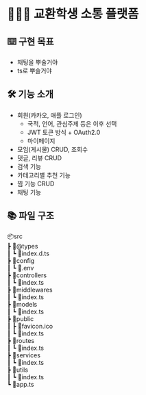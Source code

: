 # 💁🏻‍♂️ 교환학생 소통 플랫폼
## ⌨️ 구현 목표
- 채팅을 뿌술거야  
- ts로 뿌술거야
## 🛠️ 기능 소개
- 회원(카카오, 애플 로그인)  
    - 국적, 언어, 관심주제 등은 이후 선택
    - JWT 토큰 방식 + OAuth2.0
    - 마이페이지 
- 모임(게시물) CRUD, 조회수
- 댓글, 리뷰 CRUD
- 검색 기능
- 카테고리별 추천 기능
- 찜 기능 CRUD
- 채팅 기능
## 📚 파일 구조  
📦src  
 ┣ 📂@types  
 ┃ ┗ 📜index.d.ts  
 ┣ 📂config  
 ┃ ┗ 📜.env  
 ┣ 📂controllers  
 ┃ ┗ 📜index.ts  
 ┣ 📂middlewares  
 ┃ ┗ 📜index.ts  
 ┣ 📂models  
 ┃ ┗ 📜index.ts  
 ┣ 📂public  
 ┃ ┣ 📜favicon.ico  
 ┃ ┗ 📜index.ts  
 ┣ 📂routes  
 ┃ ┗ 📜index.ts  
 ┣ 📂services  
 ┃ ┗ 📜index.ts  
 ┣ 📂utils  
 ┃ ┗ 📜index.ts  
 ┗ 📜app.ts  

